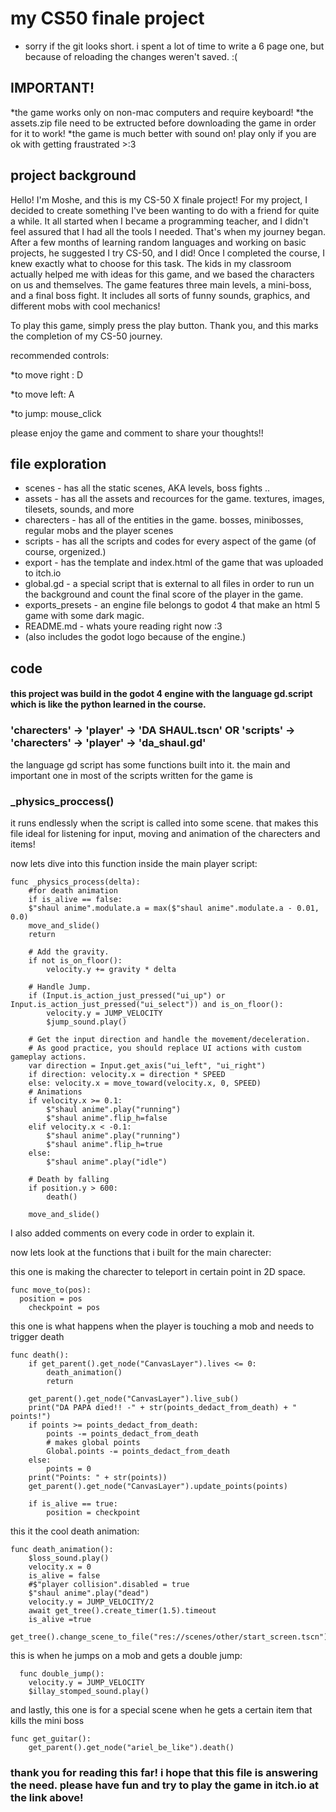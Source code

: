 # my CS50 finale project

* sorry if the git looks short. i spent a lot of time to write a 6 page one, but because of reloading the changes weren't saved. :(

## IMPORTANT!
*the game works only on non-mac computers and require keyboard!
*the assets.zip file need to be extructed before downloading the game in order for it to work!
*the game is much better with sound on! play only if you are ok with getting fraustrated >:3

## project background

Hello! I'm Moshe, and this is my CS-50 X finale project!
For my project, I decided to create something I've been wanting to do with a friend for quite a while. It all started when I became a programming teacher, and I didn't feel assured that I had all the tools I needed. That's when my journey began.
After a few months of learning random languages and working on basic projects, he suggested I try CS-50, and I did!
Once I completed the course, I knew exactly what to choose for this task. The kids in my classroom actually helped me with ideas for this game, and we based the characters on us and themselves.
The game features three main levels, a mini-boss, and a final boss fight. It includes all sorts of funny sounds, graphics, and different mobs with cool mechanics!

To play this game, simply press the play button. Thank you, and this marks the completion of my CS-50 journey.

recommended controls:

*to move right : D

*to move left:  A

*to jump: mouse_click

please enjoy the game and comment to share your thoughts!!

## file exploration

* scenes - has all the static scenes, AKA levels, boss fights ..
* assets - has all the assets and recources for the game. textures, images, tilesets, sounds, and more
* charecters - has all of the entities in the game. bosses, minibosses, regular mobs and the player scenes
* scripts - has all the scripts and codes for every aspect of the game (of course, orgenized.)
* export - has the template and index.html of the game that was uploaded to itch.io
* global.gd - a special script that is external to all files in order to run un the background and count the final score of the player in the game.
* exports_presets - an engine file belongs to godot 4 that make an html 5 game with some dark magic.
* README.md - whats youre reading right now :3
* (also includes the godot logo because of the engine.)


## code
#### this project was build in the godot 4 engine with the language gd.script which is like the python learned in the course.
### 'charecters' -> 'player' -> 'DA SHAUL.tscn' OR 'scripts' -> 'charecters' -> 'player' -> 'da_shaul.gd'

the language gd script has some functions built into it. the main and important one in most of the scripts written for the game is

### _physics_proccess()

it runs endlessly when the script is called into some scene. that makes this file ideal for listening for input, moving and animation of the charecters and items!

now lets dive into this function inside the main player script:

    func _physics_process(delta):
    	#for death animation
    	if is_alive == false:
    	$"shaul anime".modulate.a = max($"shaul anime".modulate.a - 0.01, 0.0)
    	move_and_slide()
    	return
    	
    	# Add the gravity.
    	if not is_on_floor():
    		velocity.y += gravity * delta
    		
    	# Handle Jump.
    	if (Input.is_action_just_pressed("ui_up") or Input.is_action_just_pressed("ui_select")) and is_on_floor():
    		velocity.y = JUMP_VELOCITY
    		$jump_sound.play()
    		
    	# Get the input direction and handle the movement/deceleration.
    	# As good practice, you should replace UI actions with custom gameplay actions.
    	var direction = Input.get_axis("ui_left", "ui_right")
    	if direction: velocity.x = direction * SPEED
    	else: velocity.x = move_toward(velocity.x, 0, SPEED)
    	# Animations
    	if velocity.x >= 0.1: 
    		$"shaul anime".play("running")
    		$"shaul anime".flip_h=false
    	elif velocity.x < -0.1:
    		$"shaul anime".play("running")
    		$"shaul anime".flip_h=true
    	else:
    		$"shaul anime".play("idle")
    		
    	# Death by falling
    	if position.y > 600:
    		death()
    		
    	move_and_slide()

I also added comments on every code in order to explain it.

now lets look at the functions that i built for the main charecter:

this one is making the charecter to teleport in certain point in 2D space.
    
    func move_to(pos):
      position = pos
	    checkpoint = pos
	
this one is what happens when the player is touching a mob and needs to trigger death

    func death():
    	if get_parent().get_node("CanvasLayer").lives <= 0:
    		death_animation()
    		return
  
    	get_parent().get_node("CanvasLayer").live_sub()
    	print("DA PAPA died!! -" + str(points_dedact_from_death) + " points!")
    	if points >= points_dedact_from_death:
    		points -= points_dedact_from_death
    		# makes global points 
    		Global.points -= points_dedact_from_death
    	else: 
    		points = 0
    	print("Points: " + str(points))
    	get_parent().get_node("CanvasLayer").update_points(points)
    	
    	if is_alive == true:
    		position = checkpoint
    	
this it the cool death animation:

    func death_animation():
    	$loss_sound.play()
    	velocity.x = 0
    	is_alive = false
    	#$"player collision".disabled = true
    	$"shaul anime".play("dead")
    	velocity.y = JUMP_VELOCITY/2
    	await get_tree().create_timer(1.5).timeout
    	is_alive =true
    	get_tree().change_scene_to_file("res://scenes/other/start_screen.tscn")

this is when he jumps on a mob and gets a double jump:
          
      func double_jump():
      	velocity.y = JUMP_VELOCITY
      	$illay_stomped_sound.play()

and lastly, this one is for a special scene when he gets a certain item that kills the mini boss

    func get_guitar():
    	get_parent().get_node("ariel_be_like").death()
    

### thank you for reading this far! i hope that this file is answering the need. please have fun and try to play the game in itch.io at the link above!
